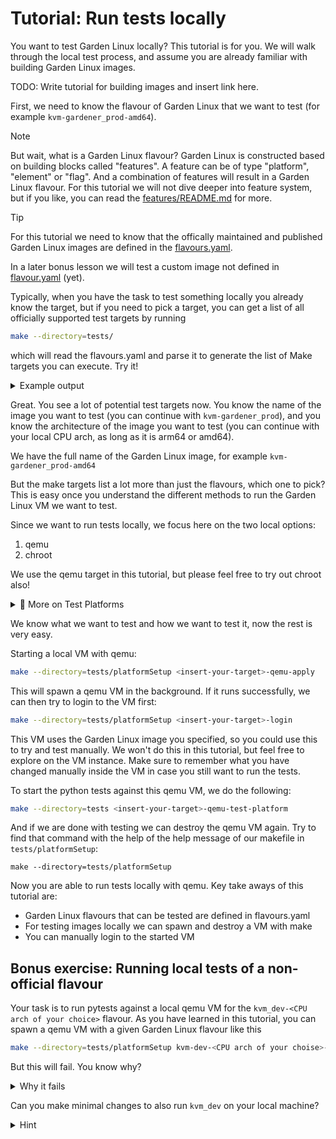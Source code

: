 # Tutorial: Run tests locally 

You want to test Garden Linux locally? This tutorial is for you. 
We will walk through the local test process, and assume you are already familiar with building Garden Linux images. 

TODO: Write tutorial for building images and insert link here.

First, we need to know the flavour of Garden Linux that we want to test (for example `kvm-gardener_prod-amd64`). 


> [!NOTE]
> But wait, what is a Garden Linux flavour? 
> Garden Linux is constructed based on building blocks called "features". A feature can be of type "platform", "element" or "flag". And a combination of features will result in a Garden Linux flavour. For this tutorial we will not dive deeper into feature system, but if you like, you can read the [features/README.md](../../features/README.md) for more.

> [!TIP]
> For this tutorial we need to know that the offically maintained and published Garden Linux images are defined in the [flavours.yaml](../../flavors.yaml).

In a later bonus lesson we will test a custom image not defined in [flavour.yaml](../../flavors.yaml) (yet).  

Typically, when you have the task to test something locally you already know the target, but if you need to pick a target, you can get a list of all officially supported test targets by running

```bash
make --directory=tests/
```
which will read the flavours.yaml and parse it to generate the list of Make targets you can execute. Try it!

<details>
  <summary>Example output</summary>
  <pre>Usage: make [target]

  general targets:
  help					List available tasks of the project                                     
  all					Run all platform tests                                                   

  Available Chroot Test targets for Official Flavors:

  base Chroot tests targets:
    base-amd64-chroot-test                                                        Run bootstrap/base Chroot tests for amd64
    base-arm64-chroot-test                                                        Run bootstrap/base Chroot tests for arm64
    container-amd64-chroot-test                                                   Run base container Chroot tests for amd64
    container-arm64-chroot-test                                                   Run base container Chroot tests for arm64

  bare flavor Container tests targets:
    bare-libc-amd64-container-test                                                Run Container tests bare-libc-amd64
    bare-libc-arm64-container-test                                                Run Container tests bare-libc-arm64
    bare-nodejs-amd64-container-test                                              Run Container tests bare-nodejs-amd64
    bare-nodejs-arm64-container-test                                              Run Container tests bare-nodejs-arm64
    bare-python-amd64-container-test                                              Run Container tests bare-python-amd64
    bare-python-arm64-container-test                                              Run Container tests bare-python-arm64
    bare-sapmachine-amd64-container-test                                          Run Container tests bare-sapmachine-amd64
    bare-sapmachine-arm64-container-test                                          Run Container tests bare-sapmachine-arm64

  image flavor Chroot tests targets:
    ali-gardener_prod-amd64-chroot-test                                           Run Chroot tests ali-gardener_prod-amd64
    aws-gardener_prod-amd64-chroot-test                                           Run Chroot tests aws-gardener_prod-amd64
    aws-gardener_prod-arm64-chroot-test                                           Run Chroot tests aws-gardener_prod-arm64
    aws-gardener_prod_tpm2_trustedboot-amd64-chroot-test                          Run Chroot tests aws-gardener_prod_tpm2_trustedboot-amd64
    aws-gardener_prod_tpm2_trustedboot-arm64-chroot-test                          Run Chroot tests aws-gardener_prod_tpm2_trustedboot-arm64
    aws-gardener_prod_trustedboot-amd64-chroot-test                               Run Chroot tests aws-gardener_prod_trustedboot-amd64
    aws-gardener_prod_trustedboot-arm64-chroot-test                               Run Chroot tests aws-gardener_prod_trustedboot-arm64
    azure-gardener_prod-amd64-chroot-test                                         Run Chroot tests azure-gardener_prod-amd64
    azure-gardener_prod-arm64-chroot-test                                         Run Chroot tests azure-gardener_prod-arm64
    azure-gardener_prod_tpm2_trustedboot-amd64-chroot-test                        Run Chroot tests azure-gardener_prod_tpm2_trustedboot-amd64
    azure-gardener_prod_tpm2_trustedboot-arm64-chroot-test                        Run Chroot tests azure-gardener_prod_tpm2_trustedboot-arm64
    azure-gardener_prod_trustedboot-amd64-chroot-test                             Run Chroot tests azure-gardener_prod_trustedboot-amd64
    azure-gardener_prod_trustedboot-arm64-chroot-test                             Run Chroot tests azure-gardener_prod_trustedboot-arm64
    container-amd64-chroot-test                                                   Run Chroot tests container-amd64
    container-arm64-chroot-test                                                   Run Chroot tests container-arm64
    gcp-gardener_prod-amd64-chroot-test                                           Run Chroot tests gcp-gardener_prod-amd64
    gcp-gardener_prod-arm64-chroot-test                                           Run Chroot tests gcp-gardener_prod-arm64
    gcp-gardener_prod_tpm2_trustedboot-amd64-chroot-test                          Run Chroot tests gcp-gardener_prod_tpm2_trustedboot-amd64
    gcp-gardener_prod_tpm2_trustedboot-arm64-chroot-test                          Run Chroot tests gcp-gardener_prod_tpm2_trustedboot-arm64
    gcp-gardener_prod_trustedboot-amd64-chroot-test                               Run Chroot tests gcp-gardener_prod_trustedboot-amd64
    gcp-gardener_prod_trustedboot-arm64-chroot-test                               Run Chroot tests gcp-gardener_prod_trustedboot-arm64
    gdch-gardener_prod-amd64-chroot-test                                          Run Chroot tests gdch-gardener_prod-amd64
    gdch-gardener_prod-arm64-chroot-test                                          Run Chroot tests gdch-gardener_prod-arm64
    kvm-gardener_prod-amd64-chroot-test                                           Run Chroot tests kvm-gardener_prod-amd64
    kvm-gardener_prod-arm64-chroot-test                                           Run Chroot tests kvm-gardener_prod-arm64
    kvm-gardener_prod_tpm2_trustedboot-amd64-chroot-test                          Run Chroot tests kvm-gardener_prod_tpm2_trustedboot-amd64
    kvm-gardener_prod_tpm2_trustedboot-arm64-chroot-test                          Run Chroot tests kvm-gardener_prod_tpm2_trustedboot-arm64
    kvm-gardener_prod_trustedboot-amd64-chroot-test                               Run Chroot tests kvm-gardener_prod_trustedboot-amd64
    kvm-gardener_prod_trustedboot-arm64-chroot-test                               Run Chroot tests kvm-gardener_prod_trustedboot-arm64
    metal-capi-amd64-chroot-test                                                  Run Chroot tests metal-capi-amd64
    metal-capi-arm64-chroot-test                                                  Run Chroot tests metal-capi-arm64
    metal-gardener_prod-amd64-chroot-test                                         Run Chroot tests metal-gardener_prod-amd64
    metal-gardener_prod-arm64-chroot-test                                         Run Chroot tests metal-gardener_prod-arm64
    metal-gardener_prod_tpm2_trustedboot-amd64-chroot-test                        Run Chroot tests metal-gardener_prod_tpm2_trustedboot-amd64
    metal-gardener_prod_tpm2_trustedboot-arm64-chroot-test                        Run Chroot tests metal-gardener_prod_tpm2_trustedboot-arm64
    metal-gardener_prod_trustedboot-amd64-chroot-test                             Run Chroot tests metal-gardener_prod_trustedboot-amd64
    metal-gardener_prod_trustedboot-arm64-chroot-test                             Run Chroot tests metal-gardener_prod_trustedboot-arm64
    metal-gardener_pxe-amd64-chroot-test                                          Run Chroot tests metal-gardener_pxe-amd64
    metal-gardener_pxe-arm64-chroot-test                                          Run Chroot tests metal-gardener_pxe-arm64
    metal-vhost-amd64-chroot-test                                                 Run Chroot tests metal-vhost-amd64
    metal-vhost-arm64-chroot-test                                                 Run Chroot tests metal-vhost-arm64
    metal_pxe-amd64-chroot-test                                                   Run Chroot tests metal_pxe-amd64
    metal_pxe-arm64-chroot-test                                                   Run Chroot tests metal_pxe-arm64
    openstack-gardener_prod-amd64-chroot-test                                     Run Chroot tests openstack-gardener_prod-amd64
    openstack-gardener_prod-arm64-chroot-test                                     Run Chroot tests openstack-gardener_prod-arm64
    openstackbaremetal-gardener_prod-amd64-chroot-test                            Run Chroot tests openstackbaremetal-gardener_prod-amd64
    openstackbaremetal-gardener_prod-arm64-chroot-test                            Run Chroot tests openstackbaremetal-gardener_prod-arm64
    vmware-gardener_prod-amd64-chroot-test                                        Run Chroot tests vmware-gardener_prod-amd64
    vmware-gardener_prod-arm64-chroot-test                                        Run Chroot tests vmware-gardener_prod-arm64

  Available Platform Test targets for Official Flavors:

  Qemu Provisioner Platform Tests targets:
    ali-gardener_prod-amd64-qemu-test-platform                                    Run platform tests build with Qemu for ali-gardener_prod-amd64
    aws-gardener_prod-amd64-qemu-test-platform                                    Run platform tests build with Qemu for aws-gardener_prod-amd64
    aws-gardener_prod-arm64-qemu-test-platform                                    Run platform tests build with Qemu for aws-gardener_prod-arm64
    aws-gardener_prod_tpm2_trustedboot-amd64-qemu-test-platform                   Run platform tests build with Qemu for aws-gardener_prod_tpm2_trustedboot-amd64
    aws-gardener_prod_tpm2_trustedboot-arm64-qemu-test-platform                   Run platform tests build with Qemu for aws-gardener_prod_tpm2_trustedboot-arm64
    aws-gardener_prod_trustedboot-amd64-qemu-test-platform                        Run platform tests build with Qemu for aws-gardener_prod_trustedboot-amd64
    aws-gardener_prod_trustedboot-arm64-qemu-test-platform                        Run platform tests build with Qemu for aws-gardener_prod_trustedboot-arm64
    azure-gardener_prod-amd64-qemu-test-platform                                  Run platform tests build with Qemu for azure-gardener_prod-amd64
    azure-gardener_prod-arm64-qemu-test-platform                                  Run platform tests build with Qemu for azure-gardener_prod-arm64
    azure-gardener_prod_tpm2_trustedboot-amd64-qemu-test-platform                 Run platform tests build with Qemu for azure-gardener_prod_tpm2_trustedboot-amd64
    azure-gardener_prod_tpm2_trustedboot-arm64-qemu-test-platform                 Run platform tests build with Qemu for azure-gardener_prod_tpm2_trustedboot-arm64
    azure-gardener_prod_trustedboot-amd64-qemu-test-platform                      Run platform tests build with Qemu for azure-gardener_prod_trustedboot-amd64
    azure-gardener_prod_trustedboot-arm64-qemu-test-platform                      Run platform tests build with Qemu for azure-gardener_prod_trustedboot-arm64
    container-amd64-qemu-test-platform                                            Run platform tests build with Qemu for container-amd64
    container-arm64-qemu-test-platform                                            Run platform tests build with Qemu for container-arm64
    gcp-gardener_prod-amd64-qemu-test-platform                                    Run platform tests build with Qemu for gcp-gardener_prod-amd64
    gcp-gardener_prod-arm64-qemu-test-platform                                    Run platform tests build with Qemu for gcp-gardener_prod-arm64
    gcp-gardener_prod_tpm2_trustedboot-amd64-qemu-test-platform                   Run platform tests build with Qemu for gcp-gardener_prod_tpm2_trustedboot-amd64
    gcp-gardener_prod_tpm2_trustedboot-arm64-qemu-test-platform                   Run platform tests build with Qemu for gcp-gardener_prod_tpm2_trustedboot-arm64
    gcp-gardener_prod_trustedboot-amd64-qemu-test-platform                        Run platform tests build with Qemu for gcp-gardener_prod_trustedboot-amd64
    gcp-gardener_prod_trustedboot-arm64-qemu-test-platform                        Run platform tests build with Qemu for gcp-gardener_prod_trustedboot-arm64
    gdch-gardener_prod-amd64-qemu-test-platform                                   Run platform tests build with Qemu for gdch-gardener_prod-amd64
    gdch-gardener_prod-arm64-qemu-test-platform                                   Run platform tests build with Qemu for gdch-gardener_prod-arm64
    kvm-gardener_prod-amd64-qemu-test-platform                                    Run platform tests build with Qemu for kvm-gardener_prod-amd64
    kvm-gardener_prod-arm64-qemu-test-platform                                    Run platform tests build with Qemu for kvm-gardener_prod-arm64
    kvm-gardener_prod_tpm2_trustedboot-amd64-qemu-test-platform                   Run platform tests build with Qemu for kvm-gardener_prod_tpm2_trustedboot-amd64
    kvm-gardener_prod_tpm2_trustedboot-arm64-qemu-test-platform                   Run platform tests build with Qemu for kvm-gardener_prod_tpm2_trustedboot-arm64
    kvm-gardener_prod_trustedboot-amd64-qemu-test-platform                        Run platform tests build with Qemu for kvm-gardener_prod_trustedboot-amd64
    kvm-gardener_prod_trustedboot-arm64-qemu-test-platform                        Run platform tests build with Qemu for kvm-gardener_prod_trustedboot-arm64
    metal-capi-amd64-qemu-test-platform                                           Run platform tests build with Qemu for metal-capi-amd64
    metal-capi-arm64-qemu-test-platform                                           Run platform tests build with Qemu for metal-capi-arm64
    metal-gardener_prod-amd64-qemu-test-platform                                  Run platform tests build with Qemu for metal-gardener_prod-amd64
    metal-gardener_prod-arm64-qemu-test-platform                                  Run platform tests build with Qemu for metal-gardener_prod-arm64
    metal-gardener_prod_tpm2_trustedboot-amd64-qemu-test-platform                 Run platform tests build with Qemu for metal-gardener_prod_tpm2_trustedboot-amd64
    metal-gardener_prod_tpm2_trustedboot-arm64-qemu-test-platform                 Run platform tests build with Qemu for metal-gardener_prod_tpm2_trustedboot-arm64
    metal-gardener_prod_trustedboot-amd64-qemu-test-platform                      Run platform tests build with Qemu for metal-gardener_prod_trustedboot-amd64
    metal-gardener_prod_trustedboot-arm64-qemu-test-platform                      Run platform tests build with Qemu for metal-gardener_prod_trustedboot-arm64
    metal-gardener_pxe-amd64-qemu-test-platform                                   Run platform tests build with Qemu for metal-gardener_pxe-amd64
    metal-gardener_pxe-arm64-qemu-test-platform                                   Run platform tests build with Qemu for metal-gardener_pxe-arm64
    metal-vhost-amd64-qemu-test-platform                                          Run platform tests build with Qemu for metal-vhost-amd64
    metal-vhost-arm64-qemu-test-platform                                          Run platform tests build with Qemu for metal-vhost-arm64
    metal_pxe-amd64-qemu-test-platform                                            Run platform tests build with Qemu for metal_pxe-amd64
    metal_pxe-arm64-qemu-test-platform                                            Run platform tests build with Qemu for metal_pxe-arm64
    openstack-gardener_prod-amd64-qemu-test-platform                              Run platform tests build with Qemu for openstack-gardener_prod-amd64
    openstack-gardener_prod-arm64-qemu-test-platform                              Run platform tests build with Qemu for openstack-gardener_prod-arm64
    openstackbaremetal-gardener_prod-amd64-qemu-test-platform                     Run platform tests build with Qemu for openstackbaremetal-gardener_prod-amd64
    openstackbaremetal-gardener_prod-arm64-qemu-test-platform                     Run platform tests build with Qemu for openstackbaremetal-gardener_prod-arm64
    vmware-gardener_prod-amd64-qemu-test-platform                                 Run platform tests build with Qemu for vmware-gardener_prod-amd64
    vmware-gardener_prod-arm64-qemu-test-platform                                 Run platform tests build with Qemu for vmware-gardener_prod-arm64

  Tofu Provisioner Platform Tests targets:
    ali-gardener_prod-amd64-tofu-test-platform                                    Run platform tests build with OpenTofu for ali-gardener_prod-amd64
    aws-gardener_prod-amd64-tofu-test-platform                                    Run platform tests build with OpenTofu for aws-gardener_prod-amd64
    aws-gardener_prod-arm64-tofu-test-platform                                    Run platform tests build with OpenTofu for aws-gardener_prod-arm64
    aws-gardener_prod_tpm2_trustedboot-amd64-tofu-test-platform                   Run platform tests build with OpenTofu for aws-gardener_prod_tpm2_trustedboot-amd64
    aws-gardener_prod_tpm2_trustedboot-arm64-tofu-test-platform                   Run platform tests build with OpenTofu for aws-gardener_prod_tpm2_trustedboot-arm64
    aws-gardener_prod_trustedboot-amd64-tofu-test-platform                        Run platform tests build with OpenTofu for aws-gardener_prod_trustedboot-amd64
    aws-gardener_prod_trustedboot-arm64-tofu-test-platform                        Run platform tests build with OpenTofu for aws-gardener_prod_trustedboot-arm64
    azure-gardener_prod-amd64-tofu-test-platform                                  Run platform tests build with OpenTofu for azure-gardener_prod-amd64
    azure-gardener_prod-arm64-tofu-test-platform                                  Run platform tests build with OpenTofu for azure-gardener_prod-arm64
    azure-gardener_prod_tpm2_trustedboot-amd64-tofu-test-platform                 Run platform tests build with OpenTofu for azure-gardener_prod_tpm2_trustedboot-amd64
    azure-gardener_prod_tpm2_trustedboot-arm64-tofu-test-platform                 Run platform tests build with OpenTofu for azure-gardener_prod_tpm2_trustedboot-arm64
    azure-gardener_prod_trustedboot-amd64-tofu-test-platform                      Run platform tests build with OpenTofu for azure-gardener_prod_trustedboot-amd64
    azure-gardener_prod_trustedboot-arm64-tofu-test-platform                      Run platform tests build with OpenTofu for azure-gardener_prod_trustedboot-arm64
    gcp-gardener_prod-amd64-tofu-test-platform                                    Run platform tests build with OpenTofu for gcp-gardener_prod-amd64
    gcp-gardener_prod-arm64-tofu-test-platform                                    Run platform tests build with OpenTofu for gcp-gardener_prod-arm64
    gcp-gardener_prod_tpm2_trustedboot-amd64-tofu-test-platform                   Run platform tests build with OpenTofu for gcp-gardener_prod_tpm2_trustedboot-amd64
    gcp-gardener_prod_tpm2_trustedboot-arm64-tofu-test-platform                   Run platform tests build with OpenTofu for gcp-gardener_prod_tpm2_trustedboot-arm64
    gcp-gardener_prod_trustedboot-amd64-tofu-test-platform                        Run platform tests build with OpenTofu for gcp-gardener_prod_trustedboot-amd64
    gcp-gardener_prod_trustedboot-arm64-tofu-test-platform                        Run platform tests build with OpenTofu for gcp-gardener_prod_trustedboot-arm64
  </pre>
</details>


Great. You see a lot of potential test targets now. You know the name of the image you want to test (you can continue with `kvm-gardener_prod`), and you know the architecture of the image you want to test (you can continue with your local CPU arch, as long as it is arm64 or amd64).

We have the full name of the Garden Linux image, for example `kvm-gardener_prod-amd64`

But the make targets list a lot more than just the flavours, which one to pick? 
This is easy once you understand the different methods to run the Garden Linux VM we want to test. 

Since we want to run tests locally, we focus here on the two local options:

1. qemu
2. chroot

We use the qemu target in this tutorial, but please feel free to try out chroot also! 

<details>
  <summary>📘 More on Test Platforms</summary>
  For the full picture, you can go to the
  <a href="../../tests/README.md">test README</a>,
  where you can see all the test platforms and find a how-to guide for each.
</details>

We know what we want to test and how we want to test it, now the rest is very easy.

Starting a local VM with qemu:

```bash
make --directory=tests/platformSetup <insert-your-target>-qemu-apply
```
This will spawn a qemu VM in the background. If it runs successfully, we can then try to login to the VM first:

```bash
make --directory=tests/platformSetup <insert-your-target>-login
```

This VM uses the Garden Linux image you specified, so you could use this to try and test manually. We won't do this in this tutorial, but feel free to explore on the VM instance. Make sure to remember what you have changed manually inside the VM in case you still want to run the tests.


To start the python tests against this qemu VM, we do the following:
```bash
make --directory=tests <insert-your-target>-qemu-test-platform
```


And if we are done with testing we can destroy the qemu VM again. Try to find that command with the help of the help message of our makefile in `tests/platformSetup`: 
```
make --directory=tests/platformSetup
```

Now you are able to run tests locally with qemu. Key take aways of this tutorial are:
- Garden Linux flavours that can be tested are defined in flavours.yaml
- For testing images locally we can spawn and destroy a VM with make
- You can manually login to the started VM




## Bonus exercise: Running local tests of a non-official flavour
Your task is to run pytests against a local qemu VM for the `kvm_dev-<CPU arch of your choice>`
flavour.
As you have learned in this tutorial, you can spawn a qemu VM with a given Garden Linux flavour like this
```bash
make --directory=tests/platformSetup kvm-dev-<CPU arch of your choise>-qemu-apply
```
But this will fail. You know why?

<details>
  <summary>Why it fails</summary>
  Make targets parse the flavours.yaml. Only make targets exist for targets defined in the flavours.yaml
</details>

Can you make minimal changes to also run `kvm_dev` on your local machine? 

<details>
  <summary>Hint</summary>
  Edit flavours.yaml
</details>

